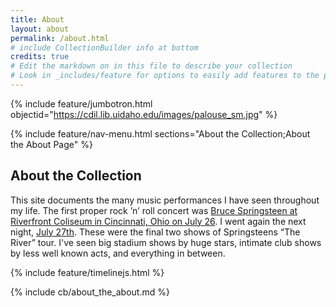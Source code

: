 ```yaml
---
title: About
layout: about
permalink: /about.html
# include CollectionBuilder info at bottom
credits: true
# Edit the markdown on in this file to describe your collection
# Look in _includes/feature for options to easily add features to the page
---
```


{% include feature/jumbotron.html objectid="https://cdil.lib.uidaho.edu/images/palouse_sm.jpg" %}

{% include feature/nav-menu.html sections="About the Collection;About the About Page" %}

## About the Collection

This site documents the many music performances I have seen throughout my life. The first proper rock ’n’ roll concert was [Bruce Springsteen at Riverfront Coliseum in Cincinnati, Ohio on July 26](https://jawalsh.github.io/rock-show/item.html?id=tix019). I went again the next night, [July 27th](https://jawalsh.github.io/rock-show/item.html?id=tix045). These were the final two shows of Springsteens “The River” tour. I've seen big stadium shows by huge stars, intimate club shows by less well known acts, and everything in between. 

{% include feature/timelinejs.html %}

<!-- IMPORTANT!!! DELETE this comment and the include below when you are finished editing this page for your collection. The include below introduces about page features. They will show up on your collection's about page until you delete it.  -->
{% include cb/about_the_about.md %} 
